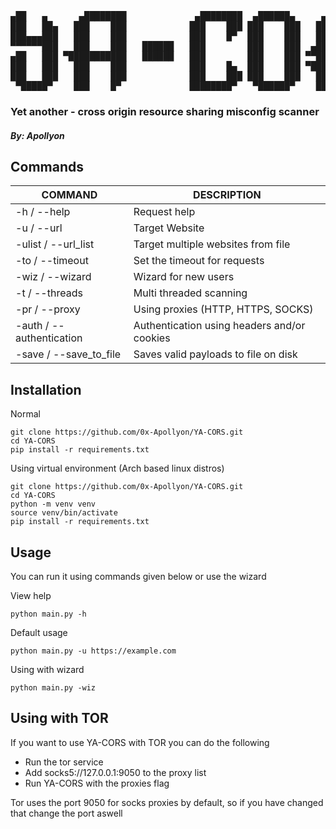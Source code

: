 <pre>
▄██   ▄      ▄████████             ▄████████  ▄██████▄     ▄████████    ▄████████ 
███   ██▄   ███    ███            ███    ███ ███    ███   ███    ███   ███    ███ 
███▄▄▄███   ███    ███            ███    █▀  ███    ███   ███    ███   ███    █▀  
▀▀▀▀▀▀███   ███    ███   ██████   ███        ███    ███  ▄███▄▄▄▄██▀   ███        
▄██   ███ ▀███████████   ██████   ███        ███    ███ ▀▀███▀▀▀▀▀   ▀███████████ 
███   ███   ███    ███            ███    █▄  ███    ███ ▀███████████          ███ 
███   ███   ███    ███            ███    ███ ███    ███   ███    ███    ▄█    ███ 
 ▀█████▀    ███    █▀             ████████▀   ▀██████▀    ███    ███  ▄████████▀    </pre>
                                
### Yet another - cross origin resource sharing misconfig scanner
##### By: Apollyon


## Commands

| COMMAND | DESCRIPTION |
| ------------- | ------------- |
| -h / --help | Request help |
| -u / --url | Target Website |
| -ulist / --url_list | Target multiple websites from file |
| -to / --timeout | Set the timeout for requests |
| -wiz / --wizard | Wizard for new users |
| -t / --threads | Multi threaded scanning |
| -pr / --proxy | Using proxies (HTTP, HTTPS, SOCKS) |
| -auth / --authentication | Authentication using headers and/or cookies |
| -save / --save_to_file | Saves valid payloads to file on disk |

## Installation
Normal
```
git clone https://github.com/0x-Apollyon/YA-CORS.git
cd YA-CORS
pip install -r requirements.txt
```
Using virtual environment (Arch based linux distros)
```
git clone https://github.com/0x-Apollyon/YA-CORS.git
cd YA-CORS
python -m venv venv
source venv/bin/activate
pip install -r requirements.txt
```

## Usage

You can run it using commands given below or use the wizard

View help
```
python main.py -h
```
Default usage
```
python main.py -u https://example.com
```
Using with wizard
```
python main.py -wiz
```

## Using with TOR

If you want to use YA-CORS with TOR you can do the following <br>
- Run the tor service
- Add socks5://127.0.0.1:9050 to the proxy list
- Run YA-CORS with the proxies flag

Tor uses the port 9050 for socks proxies by default, so if you have changed that change the port aswell <br>
